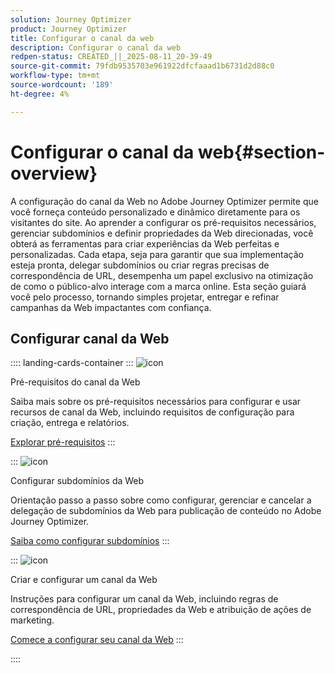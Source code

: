 ```yaml
---
solution: Journey Optimizer
product: Journey Optimizer
title: Configurar o canal da web
description: Configurar o canal da web
redpen-status: CREATED_||_2025-08-11_20-39-49
source-git-commit: 79fdb9535703e961922dfcfaaad1b6731d2d88c0
workflow-type: tm+mt
source-wordcount: '189'
ht-degree: 4%

---
```



# Configurar o canal da web{#section-overview}

A configuração do canal da Web no Adobe Journey Optimizer permite que você forneça conteúdo personalizado e dinâmico diretamente para os visitantes do site. Ao aprender a configurar os pré-requisitos necessários, gerenciar subdomínios e definir propriedades da Web direcionadas, você obterá as ferramentas para criar experiências da Web perfeitas e personalizadas. Cada etapa, seja para garantir que sua implementação esteja pronta, delegar subdomínios ou criar regras precisas de correspondência de URL, desempenha um papel exclusivo na otimização de como o público-alvo interage com a marca online. Esta seção guiará você pelo processo, tornando simples projetar, entregar e refinar campanhas da Web impactantes com confiança.

## Configurar canal da Web

:::: landing-cards-container
:::
![icon](https://cdn.experienceleague.adobe.com/icons/book.svg?lang=pt-BR)

Pré-requisitos do canal da Web

Saiba mais sobre os pré-requisitos necessários para configurar e usar recursos de canal da Web, incluindo requisitos de configuração para criação, entrega e relatórios.

[Explorar pré-requisitos](../using/web/web-prerequisites.md)
:::

:::
![icon](https://cdn.experienceleague.adobe.com/icons/gear.svg?lang=pt-BR)

Configurar subdomínios da Web

Orientação passo a passo sobre como configurar, gerenciar e cancelar a delegação de subdomínios da Web para publicação de conteúdo no Adobe Journey Optimizer.

[Saiba como configurar subdomínios](../using/web/web-delegated-subdomains.md)
:::

:::
![icon](https://cdn.experienceleague.adobe.com/icons/circle-play.svg?lang=pt-BR)

Criar e configurar um canal da Web

Instruções para configurar um canal da Web, incluindo regras de correspondência de URL, propriedades da Web e atribuição de ações de marketing.

[Comece a configurar seu canal da Web](../using/web/web-configuration.md)
:::

::::
